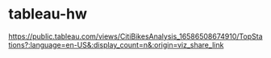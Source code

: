 # tableau-hw

https://public.tableau.com/views/CitiBikesAnalysis_16586508674910/TopStations?:language=en-US&:display_count=n&:origin=viz_share_link
